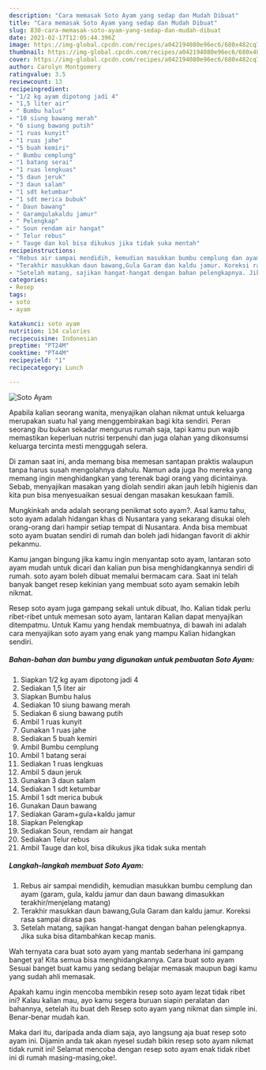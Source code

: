 ```yaml
---
description: "Cara memasak Soto Ayam yang sedap dan Mudah Dibuat"
title: "Cara memasak Soto Ayam yang sedap dan Mudah Dibuat"
slug: 830-cara-memasak-soto-ayam-yang-sedap-dan-mudah-dibuat
date: 2021-02-17T12:05:44.396Z
image: https://img-global.cpcdn.com/recipes/a042194080e96ec6/680x482cq70/soto-ayam-foto-resep-utama.jpg
thumbnail: https://img-global.cpcdn.com/recipes/a042194080e96ec6/680x482cq70/soto-ayam-foto-resep-utama.jpg
cover: https://img-global.cpcdn.com/recipes/a042194080e96ec6/680x482cq70/soto-ayam-foto-resep-utama.jpg
author: Carolyn Montgomery
ratingvalue: 3.5
reviewcount: 13
recipeingredient:
- "1/2 kg ayam dipotong jadi 4"
- "1,5 liter air"
- " Bumbu halus"
- "10 siung bawang merah"
- "6 siung bawang putih"
- "1 ruas kunyit"
- "1 ruas jahe"
- "5 buah kemiri"
- " Bumbu cemplung"
- "1 batang serai"
- "1 ruas lengkuas"
- "5 daun jeruk"
- "3 daun salam"
- "1 sdt ketumbar"
- "1 sdt merica bubuk"
- " Daun bawang"
- " Garamgulakaldu jamur"
- " Pelengkap"
- " Soun rendam air hangat"
- " Telur rebus"
- " Tauge dan kol bisa dikukus jika tidak suka mentah"
recipeinstructions:
- "Rebus air sampai mendidih, kemudian masukkan bumbu cemplung dan ayam (garam, gula, kaldu jamur dan daun bawang dimasukkan terakhir/menjelang matang)"
- "Terakhir masukkan daun bawang,Gula Garam dan kaldu jamur. Koreksi rasa sampai dirasa pas"
- "Setelah matang, sajikan hangat-hangat dengan bahan pelengkapnya. Jika suka bisa ditambahkan kecap manis."
categories:
- Resep
tags:
- soto
- ayam

katakunci: soto ayam 
nutrition: 134 calories
recipecuisine: Indonesian
preptime: "PT24M"
cooktime: "PT44M"
recipeyield: "1"
recipecategory: Lunch

---
```



![Soto Ayam](https://img-global.cpcdn.com/recipes/a042194080e96ec6/680x482cq70/soto-ayam-foto-resep-utama.jpg)

Apabila kalian seorang wanita, menyajikan olahan nikmat untuk keluarga merupakan suatu hal yang menggembirakan bagi kita sendiri. Peran seorang ibu bukan sekadar mengurus rumah saja, tapi kamu pun wajib memastikan keperluan nutrisi terpenuhi dan juga olahan yang dikonsumsi keluarga tercinta mesti menggugah selera.

Di zaman  saat ini, anda memang bisa memesan santapan praktis walaupun tanpa harus susah mengolahnya dahulu. Namun ada juga lho mereka yang memang ingin menghidangkan yang terenak bagi orang yang dicintainya. Sebab, menyajikan masakan yang diolah sendiri akan jauh lebih higienis dan kita pun bisa menyesuaikan sesuai dengan masakan kesukaan famili. 



Mungkinkah anda adalah seorang penikmat soto ayam?. Asal kamu tahu, soto ayam adalah hidangan khas di Nusantara yang sekarang disukai oleh orang-orang dari hampir setiap tempat di Nusantara. Anda bisa membuat soto ayam buatan sendiri di rumah dan boleh jadi hidangan favorit di akhir pekanmu.

Kamu jangan bingung jika kamu ingin menyantap soto ayam, lantaran soto ayam mudah untuk dicari dan kalian pun bisa menghidangkannya sendiri di rumah. soto ayam boleh dibuat memalui bermacam cara. Saat ini telah banyak banget resep kekinian yang membuat soto ayam semakin lebih nikmat.

Resep soto ayam juga gampang sekali untuk dibuat, lho. Kalian tidak perlu ribet-ribet untuk memesan soto ayam, lantaran Kalian dapat menyajikan ditempatmu. Untuk Kamu yang hendak membuatnya, di bawah ini adalah cara menyajikan soto ayam yang enak yang mampu Kalian hidangkan sendiri.

<!--inarticleads1-->

##### Bahan-bahan dan bumbu yang digunakan untuk pembuatan Soto Ayam:

1. Siapkan 1/2 kg ayam dipotong jadi 4
1. Sediakan 1,5 liter air
1. Siapkan  Bumbu halus
1. Sediakan 10 siung bawang merah
1. Sediakan 6 siung bawang putih
1. Ambil 1 ruas kunyit
1. Gunakan 1 ruas jahe
1. Sediakan 5 buah kemiri
1. Ambil  Bumbu cemplung
1. Ambil 1 batang serai
1. Sediakan 1 ruas lengkuas
1. Ambil 5 daun jeruk
1. Gunakan 3 daun salam
1. Sediakan 1 sdt ketumbar
1. Ambil 1 sdt merica bubuk
1. Gunakan  Daun bawang
1. Sediakan  Garam+gula+kaldu jamur
1. Siapkan  Pelengkap
1. Sediakan  Soun, rendam air hangat
1. Sediakan  Telur rebus
1. Ambil  Tauge dan kol, bisa dikukus jika tidak suka mentah




<!--inarticleads2-->

##### Langkah-langkah membuat Soto Ayam:

1. Rebus air sampai mendidih, kemudian masukkan bumbu cemplung dan ayam (garam, gula, kaldu jamur dan daun bawang dimasukkan terakhir/menjelang matang)
1. Terakhir masukkan daun bawang,Gula Garam dan kaldu jamur. Koreksi rasa sampai dirasa pas
1. Setelah matang, sajikan hangat-hangat dengan bahan pelengkapnya. Jika suka bisa ditambahkan kecap manis.




Wah ternyata cara buat soto ayam yang mantab sederhana ini gampang banget ya! Kita semua bisa menghidangkannya. Cara buat soto ayam Sesuai banget buat kamu yang sedang belajar memasak maupun bagi kamu yang sudah ahli memasak.

Apakah kamu ingin mencoba membikin resep soto ayam lezat tidak ribet ini? Kalau kalian mau, ayo kamu segera buruan siapin peralatan dan bahannya, setelah itu buat deh Resep soto ayam yang nikmat dan simple ini. Benar-benar mudah kan. 

Maka dari itu, daripada anda diam saja, ayo langsung aja buat resep soto ayam ini. Dijamin anda tak akan nyesel sudah bikin resep soto ayam nikmat tidak rumit ini! Selamat mencoba dengan resep soto ayam enak tidak ribet ini di rumah masing-masing,oke!.

